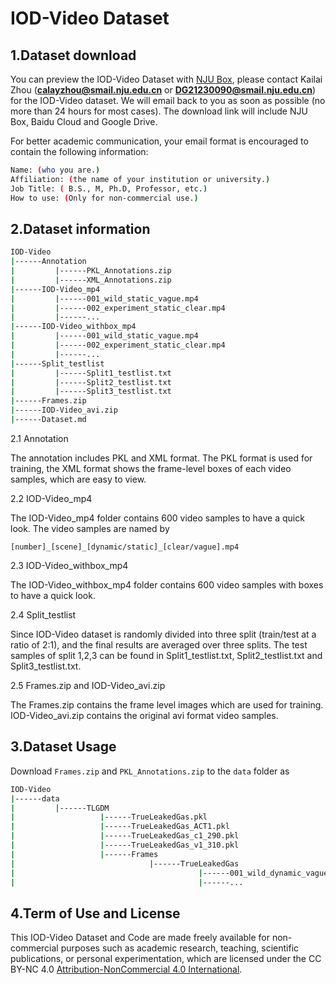 # IOD-Video Dataset

## 1.Dataset download
You can preview the IOD-Video Dataset with [NJU Box](https://box.nju.edu.cn/d/654f74926166482fa569/), please contact Kailai Zhou (**calayzhou@smail.nju.edu.cn** or **DG21230090@smail.nju.edu.cn**) for the IOD-Video dataset. We will email back
to you as soon as possible (no more than 24 hours for most cases). The download link will include NJU Box, Baidu Cloud and Google Drive.

For better academic communication, your email format is encouraged to contain the following information:

```bash
Name: (who you are.)
Affiliation: (the name of your institution or university.)
Job Title: ( B.S., M, Ph.D, Professor, etc.)
How to use: (Only for non-commercial use.)
```

## 2.Dataset information
```bash
IOD-Video
|------Annotation
|         |------PKL_Annotations.zip
|         |------XML_Annotations.zip
|------IOD-Video_mp4
|         |------001_wild_static_vague.mp4
|         |------002_experiment_static_clear.mp4
|         |------...
|------IOD-Video_withbox_mp4
|         |------001_wild_static_vague.mp4
|         |------002_experiment_static_clear.mp4
|         |------...
|------Split_testlist
|         |------Split1_testlist.txt
|         |------Split2_testlist.txt
|         |------Split3_testlist.txt
|------Frames.zip
|------IOD-Video_avi.zip
|------Dataset.md
```
2.1 Annotation

The annotation includes PKL and XML format. The PKL format is used for training, the XML format shows the
frame-level boxes of each video samples, which are easy to view.

2.2 IOD-Video_mp4

The IOD-Video_mp4 folder contains 600 video samples to have a quick look.
The video samples are named by 
```
[number]_[scene]_[dynamic/static]_[clear/vague].mp4
```
2.3 IOD-Video_withbox_mp4

The IOD-Video_withbox_mp4 folder contains 600 video samples with boxes to have a quick look.

2.4 Split_testlist

Since IOD-Video dataset is randomly divided into three split (train/test at a ratio of 2:1), and the final 
results are averaged over three splits. The test samples of split 1,2,3 can be found in Split1_testlist.txt, Split2_testlist.txt and Split3_testlist.txt. 

2.5 Frames.zip and IOD-Video_avi.zip

The Frames.zip contains the frame level images which are used for training. IOD-Video_avi.zip contains the original avi format video samples.

## 3.Dataset Usage
Download `Frames.zip` and `PKL_Annotations.zip` to the `data` folder as
```bash
IOD-Video
|------data
|         |------TLGDM
|                   |------TrueLeakedGas.pkl
|                   |------TrueLeakedGas_ACT1.pkl
|                   |------TrueLeakedGas_c1_290.pkl
|                   |------TrueLeakedGas_v1_310.pkl
|                   |------Frames
|                              |------TrueLeakedGas
|                                         |------001_wild_dynamic_vague
|                                         |------...
```


## 4.Term of Use and License

This IOD-Video Dataset and Code are made freely available for non-commercial purposes such as academic research, teaching, scientific publications, or personal experimentation, which are licensed under the CC BY-NC 4.0 [Attribution-NonCommercial 4.0 International](https://creativecommons.org/licenses/by-nc/4.0/legalcode).


